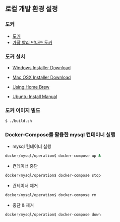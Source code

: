 ## 로컬 개발 환경 설정

### 도커
- [도커](https://www.docker.com)
- [가장 빨리 만나는 도커](http://pyrasis.com/private/2014/11/30/publish-docker-for-the-really-impatient-book)


### 도커 설치

- [Windows Installer Download](https://www.docker.com/community-edition#/download)

- [Mac OSX Installer Download](https://download.docker.com/mac/stable/Docker.dmg)
- [Using Home Brew](https://pilsniak.com/how-to-install-docker-on-mac-os-using-brew/)


- [Ubuntu Install Manual](https://docs.docker.com/engine/installation/linux/ubuntu/)


### 도커 이미지 빌드

```bash
$ ./build.sh
```

### Docker-Compose를 활용한 mysql 컨테이너 실행

- mysql 컨테이너 실행

```bash
docker/mysql/operation$ docker-compose up &
```

- 컨테이너 중단

```bash
docker/mysql/operation$ docker-compose stop
```

- 컨테이너 제거

```bash
docker/mysql/operation$ docker-compose rm
```

- 중단 & 제거

```bash
docker/mysql/operation$ docker-compose down
```

